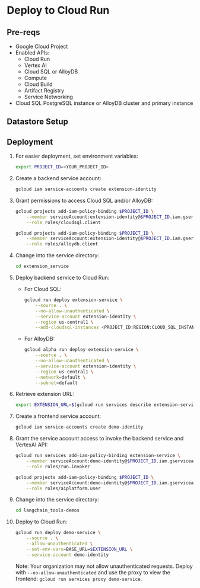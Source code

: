 # Deploy to Cloud Run

## Pre-reqs

* Google Cloud Project
* Enabled APIs:
    * Cloud Run
    * Vertex AI
    * Cloud SQL or AlloyDB
    * Compute
    * Cloud Build
    * Artifact Registry
    * Service Networking
* Cloud SQL PostgreSQL instance or AlloyDB cluster and primary instance

## Datastore Setup


## Deployment

1. For easier deployment, set environment variables:

    ```bash
    export PROJECT_ID=<YOUR_PROJECT_ID>
    ```

1. Create a backend service account:

    ```bash
    gcloud iam service-accounts create extension-identity
    ```

1. Grant permissions to access Cloud SQL and/or AlloyDB:

    ```bash
    gcloud projects add-iam-policy-binding $PROJECT_ID \
        --member serviceAccount:extension-identity@$PROJECT_ID.iam.gserviceaccount.com \
        --role roles/cloudsql.client
    ```

    ```bash
    gcloud projects add-iam-policy-binding $PROJECT_ID \
        --member serviceAccount:extension-identity@$PROJECT_ID.iam.gserviceaccount.com \
        --role roles/alloydb.client
    ```

1. Change into the service directory:

    ```bash
    cd extension_service
    ```

1. Deploy backend service to Cloud Run:

    * For Cloud SQL:

        ```bash
        gcloud run deploy extension-service \
            --source . \
            --no-allow-unauthenticated \
            --service-account extension-identity \
            --region us-central1 \
            --add-cloudsql-instances <PROJECT_ID:REGION:CLOUD_SQL_INSTANCE_NAME>
        ```

    * For AlloyDB:

        ```bash
        gcloud alpha run deploy extension-service \
            --source . \
            --no-allow-unauthenticated \
            --service-account extension-identity \
            --region us-central1 \
            --network=default \
            --subnet=default
        ```

1. Retrieve extension URL:

    ```bash
    export EXTENSION_URL=$(gcloud run services describe extension-service --format 'value(status.url)')
    ```

1. Create a frontend service account:

    ```bash
    gcloud iam service-accounts create demo-identity
    ```

1. Grant the service account access to invoke the backend service and VertexAI API:

    ```bash
    gcloud run services add-iam-policy-binding extension-service \
        --member serviceAccount:demo-identity@$PROJECT_ID.iam.gserviceaccount.com \
        --role roles/run.invoker
    ```
    ```bash
    gcloud projects add-iam-policy-binding $PROJECT_ID \
        --member serviceAccount:demo-identity@$PROJECT_ID.iam.gserviceaccount.com \
        --role roles/aiplatform.user
    ```

1. Change into the service directory:

    ```bash
    cd langchain_tools-demos
    ```

1. Deploy to Cloud Run:

    ```bash
    gcloud run deploy demo-service \
        --source . \
        --allow-unauthenticated \
        --set-env-vars=BASE_URL=$EXTENSION_URL \
        --service-account demo-identity
    ```

    Note: Your organization may not allow unauthenticated requests. Deploy with `--no-allow-unauthenticated` and use the proxy to view the frontend: `gcloud run services proxy demo-service`.